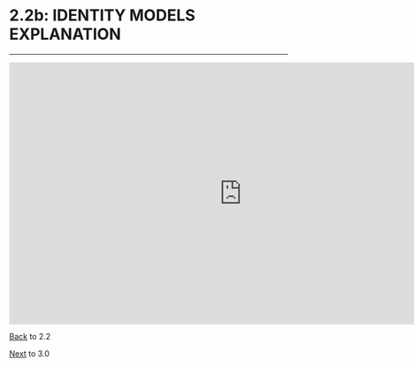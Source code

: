 # 2.2b: IDENTITY MODELS EXPLANATION
---
<iframe width="840" height="472.5" src="https://www.youtube.com/embed/PctwcFKw0-c?rel=0&amp;showinfo=0" frameborder="0" allow="autoplay; encrypted-media" allowfullscreen></iframe>

[Back](2.2-IdentityModelsSetup.md) to 2.2

[Next](/3-DatabaseSetup/3.0-Data.md) to 3.0
